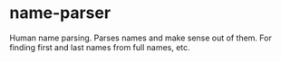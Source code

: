 name-parser
===========

Human name parsing. Parses names and make sense out of them. For finding first and last names from full names, etc.

